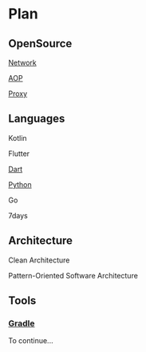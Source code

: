 # Plan

## OpenSource

[Network](docs/network)

[AOP](docs/aop)

[Proxy](docs/proxy)

## Languages

Kotlin

Flutter

[Dart](docs/dart)

[Python](docs/python)

Go

7days

## Architecture

Clean Architecture

Pattern-Oriented Software Architecture

## Tools

### [Gradle](docs/gradle)







To continue...

